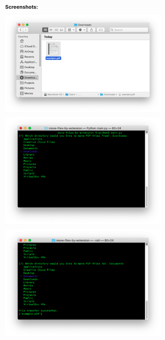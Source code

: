 ### Screenshots:
![Move Files by Extension Screenshot 1](https://github.com/JMerch94/move-files-by-extension/blob/master/screenshots/1.png?raw=true)

![Move Files by Extension Screenshot 2](https://github.com/JMerch94/move-files-by-extension/blob/master/screenshots/2.png?raw=true)

![Move Files by Extension Screenshot 3](https://github.com/JMerch94/move-files-by-extension/blob/master/screenshots/3.png?raw=true)